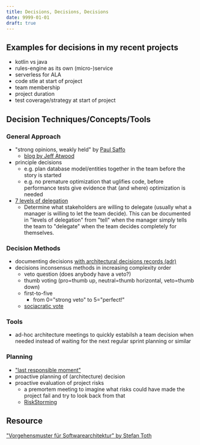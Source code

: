 ```yaml
---
title: Decisions, Decisions, Decisions
date: 9999-01-01
draft: true
---
```

## Examples for decisions in my recent projects

- kotlin vs java
- rules-engine as its own (micro-)service
- serverless for ALA
- code stle at start of project
- team membership
- project duration
- test coverage/strategy at start of project

## Decision Techniques/Concepts/Tools

### General Approach

- "strong opinions, weakly held" by
[Paul Saffo](https://www.saffo.com/02008/07/26/strong-opinions-weakly-held/)
  - [blog by Jeff Atwood](https://blog.codinghorror.com/strong-opinions-weakly-held/)
- principle decisions
  - e.g. plan database model/entities together in the team before the story is started
  - e.g. no premature optimization that uglifies code, before performance tests give evidence that (and where) optimization is needed
- [7 levels of delegation](https://management30.com/practice/delegation-poker/)
  - Determine what stakeholders are willing to delegate (usually what a manager is willing to let the team decide). This can be documented in "levels of delegation" from "tell" when the manager simply tells the team to "delegate" when the team decides completely for themselves.

### Decision Methods

- documenting decisions [with architectural decisions records (adr)](https://adr.github.io/)
- decisions inconsensus methods in increasing complexity order
  - veto question (does anybody have a veto?)
  - thumb voting (pro=thumb up, neutral=thumb horizontal, veto=thumb down)
  - first-to-five
    - from 0="strong veto" to 5="perfect!"
  - [sociacratic vote](https://www.sociocracy.info/the-sociocratic-election-process/)

### Tools

- ad-hoc architecture meetings to quickly estabilsh a team decision when needed instead of waiting for the next regular sprint planning or similar

### Planning

- ["last responsible moment"](https://blog.codinghorror.com/the-last-responsible-moment/)
- proactive planning of (architecture) decision
- proactive evaluation of project risks
  - a premortem meeting to imagine what risks could have made the project fail and try to look back from that
  - [RiskStorming](https://www.ministryoftesting.com/testsphere/riskstorming)

## Resource

["Vorgehensmuster für Softwarearchitektur" by Stefan Toth](https://www.hanser-fachbuch.de/buch/Vorgehensmuster+fuer+Softwarearchitektur/9783446460041)

